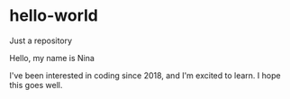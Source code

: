 # hello-world
Just a repository

Hello, my name is Nina

I've been interested in coding since 2018, and I'm excited to learn. 
I hope this goes well.
